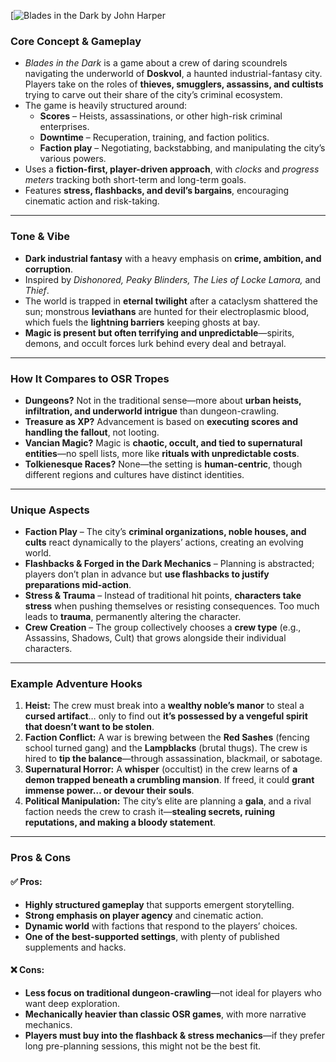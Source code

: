 

[![Blades in the Dark by John Harper](https://img.itch.zone/aW1hZ2UvNjIxMjUzLzMzMDQ0NjUuanBn/original/Lud2SK.jpg)


### Core Concept & Gameplay
- *Blades in the Dark* is a game about a crew of daring scoundrels navigating the underworld of **Doskvol**, a haunted industrial-fantasy city. Players take on the roles of **thieves, smugglers, assassins, and cultists** trying to carve out their share of the city’s criminal ecosystem.
- The game is heavily structured around:
  - **Scores** – Heists, assassinations, or other high-risk criminal enterprises.
  - **Downtime** – Recuperation, training, and faction politics.
  - **Faction play** – Negotiating, backstabbing, and manipulating the city’s various powers.
- Uses a **fiction-first, player-driven approach**, with *clocks* and *progress meters* tracking both short-term and long-term goals.
- Features **stress, flashbacks, and devil’s bargains**, encouraging cinematic action and risk-taking.

---

### Tone & Vibe
- **Dark industrial fantasy** with a heavy emphasis on **crime, ambition, and corruption**.
- Inspired by *Dishonored, Peaky Blinders, The Lies of Locke Lamora,* and *Thief*.
- The world is trapped in **eternal twilight** after a cataclysm shattered the sun; monstrous **leviathans** are hunted for their electroplasmic blood, which fuels the **lightning barriers** keeping ghosts at bay.
- **Magic is present but often terrifying and unpredictable**—spirits, demons, and occult forces lurk behind every deal and betrayal.

---

### How It Compares to OSR Tropes
- **Dungeons?** Not in the traditional sense—more about **urban heists, infiltration, and underworld intrigue** than dungeon-crawling.
- **Treasure as XP?** Advancement is based on **executing scores and handling the fallout**, not looting.
- **Vancian Magic?** Magic is **chaotic, occult, and tied to supernatural entities**—no spell lists, more like **rituals with unpredictable costs**.
- **Tolkienesque Races?** None—the setting is **human-centric**, though different regions and cultures have distinct identities.

---

### Unique Aspects
- **Faction Play** – The city’s **criminal organizations, noble houses, and cults** react dynamically to the players’ actions, creating an evolving world.
- **Flashbacks & Forged in the Dark Mechanics** – Planning is abstracted; players don’t plan in advance but **use flashbacks to justify preparations mid-action**.
- **Stress & Trauma** – Instead of traditional hit points, **characters take stress** when pushing themselves or resisting consequences. Too much leads to **trauma**, permanently altering the character.
- **Crew Creation** – The group collectively chooses a **crew type** (e.g., Assassins, Shadows, Cult) that grows alongside their individual characters.

---

### Example Adventure Hooks
1. **Heist:** The crew must break into a **wealthy noble’s manor** to steal a **cursed artifact**… only to find out **it’s possessed by a vengeful spirit that doesn’t want to be stolen**.
2. **Faction Conflict:** A war is brewing between the **Red Sashes** (fencing school turned gang) and the **Lampblacks** (brutal thugs). The crew is hired to **tip the balance**—through assassination, blackmail, or sabotage.
3. **Supernatural Horror:** A **whisper** (occultist) in the crew learns of **a demon trapped beneath a crumbling mansion**. If freed, it could **grant immense power… or devour their souls**.
4. **Political Manipulation:** The city’s elite are planning a **gala**, and a rival faction needs the crew to crash it—**stealing secrets, ruining reputations, and making a bloody statement**.

---

### Pros & Cons

#### ✅ Pros:
- **Highly structured gameplay** that supports emergent storytelling.
- **Strong emphasis on player agency** and cinematic action.
- **Dynamic world** with factions that respond to the players’ choices.
- **One of the best-supported settings**, with plenty of published supplements and hacks.

#### ❌ Cons:
- **Less focus on traditional dungeon-crawling**—not ideal for players who want deep exploration.
- **Mechanically heavier than classic OSR games**, with more narrative mechanics.
- **Players must buy into the flashback & stress mechanics**—if they prefer long pre-planning sessions, this might not be the best fit.
